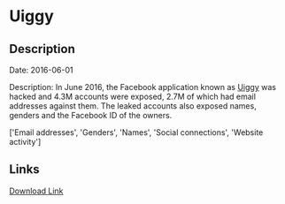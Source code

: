 # Uiggy

## Description

Date: 2016-06-01

Description:
In June 2016, the Facebook application known as <a href="http://www.uiggy.com" target="_blank" rel="noopener">Uiggy</a> was hacked and 4.3M accounts were exposed, 2.7M of which had email addresses against them. The leaked accounts also exposed names, genders and the Facebook ID of the owners.


['Email addresses', 'Genders', 'Names', 'Social connections', 'Website activity']

## Links

[Download Link](https://link-to.net/1229997/236.08513101646435/dynamic/?r=dWlnZ3kuY29t)
